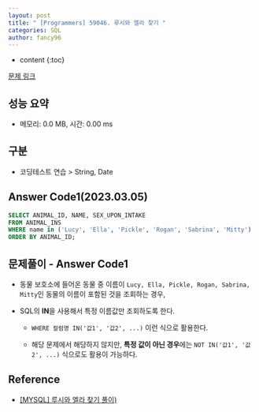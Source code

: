 ```yaml
---
layout: post
title: " [Programmers] 59046. 루시와 엘라 찾기 "
categories: SQL
author: fancy96
---
```

* content
{:toc}

[문제 링크](https://school.programmers.co.kr/learn/courses/30/lessons/59046)

## 성능 요약

* 메모리: 0.0 MB, 시간: 0.00 ms

## 구분

* 코딩테스트 연습 > String, Date

## Answer Code1(2023.03.05)

```sql
SELECT ANIMAL_ID, NAME, SEX_UPON_INTAKE
FROM ANIMAL_INS
WHERE name in ('Lucy', 'Ella', 'Pickle', 'Rogan', 'Sabrina', 'Mitty')
ORDER BY ANIMAL_ID;
```

## 문제풀이 - Answer Code1

* 동물 보호소에 들어온 동물 중 이름이 `Lucy, Ella, Pickle, Rogan, Sabrina, Mitty`인 동물의 이름이 포함된 것을 조회하는 경우,

* SQL의 **IN**을 사용해서 특정 이름값만 조회하도록 한다.

  * `WHERE 컬럼명 IN('값1', '값2', ...)` 이런 식으로 활용한다.

  * 해당 문제에서 해당하지 않지만, **특정 값이 아닌 경우**에는 `NOT IN('값1', '값2', ...)` 식으로도 활용이 가능하다.

## Reference

* [[MYSQL] 루시와 엘라 찾기 풀이)](https://wakestand.tistory.com/33)